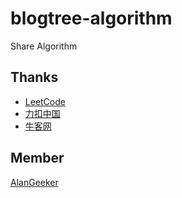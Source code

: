 # blogtree-algorithm

Share Algorithm

## Thanks

- [LeetCode](https://leetcode.com/)
- [力扣中国](https://leetcode-cn.com/)
- [牛客网](https://www.nowcoder.com/)

## Member

[AlanGeeker](https://github.com/AlanGeeker)